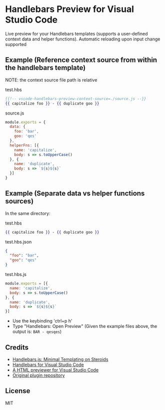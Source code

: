 # Handlebars Preview for Visual Studio Code
Live preview for your Handlebars templates (supports a user-defined context data and helper functions). Automatic reloading upon input change supported

## Example (Reference context source from within the handlebars template)
NOTE: the context source file path is relative

test.hbs
```handlebars
{{!-- vscode-handlebars-preview-context-source=./source.js --}}
{{ capitalize foo }} - {{ duplicate goo }}
```
source.js
```js
module.exports = {
  data: {
    foo: 'bar',
    goo: 'qes'
  },
  helperFns: [{
    name: 'capitalize',
    body: s => s.toUpperCase()
  }, {
    name: 'duplicate',
    body: s => `${s}${s}`
  }]
}
```

## Example (Separate data vs helper functions sources)
In the same directory:

test.hbs
```handlebars
{{ capitalize foo }} - {{ duplicate goo }}
```

test.hbs.json
```json
{ 
  "foo": "bar",
  "goo": "qes"
}
```

test.hbs.js
```js
module.exports = [{
  name: 'capitalize',
  body: s => s.toUpperCase()
}, {
  name: 'duplicate',
  body: s => `${s}${s}`
}]
```

- Use the keybinding 'ctrl+p h'
- Type "Handlebars: Open Preview" (Given the example files above, the output is: `BAR - qesqes`)

## Credits

- [Handlebars.js: Minimal Templating on Steroids](http://handlebarsjs.com/)
- [Handlebars for Visual Studio Code](https://marketplace.visualstudio.com/items?itemName=andrejunges.Handlebars)
- [A HTML previewer for Visual Studio Code](https://marketplace.visualstudio.com/items?itemName=tht13.html-preview-vscode)
- [Original plugin repository](https://github.com/chaliy/vscode-handlebars-preview)

## License

MIT

